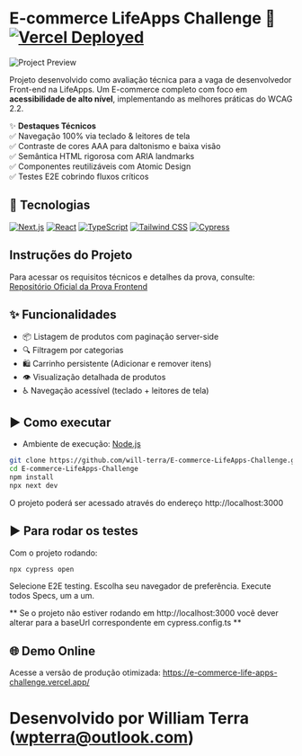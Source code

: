 # E-commerce LifeApps Challenge 🛒 [![Vercel Deployed](https://img.shields.io/badge/Deployed%20on-Vercel-black?style=flat&logo=vercel)](https://e-commerce-life-apps-challenge.vercel.app/)

![Project Preview](./public/screenshot.jpg) <!-- Add a screenshot path if available -->

Projeto desenvolvido como avaliação técnica para a vaga de desenvolvedor Front-end na LifeApps. Um E-commerce completo com foco em **acessibilidade de alto nível**, implementando as melhores práticas do WCAG 2.2.

✨ **Destaques Técnicos**  
✅ Navegação 100% via teclado & leitores de tela  
✅ Contraste de cores AAA para daltonismo e baixa visão  
✅ Semântica HTML rigorosa com ARIA landmarks  
✅ Componentes reutilizáveis com Atomic Design  
✅ Testes E2E cobrindo fluxos críticos

## 🚀 Tecnologias

[![Next.js](https://img.shields.io/badge/Next.js-15-000000?logo=next.js)](https://nextjs.org/)
[![React](https://img.shields.io/badge/React-19-61DAFB?logo=react)](https://react.dev/)
[![TypeScript](https://img.shields.io/badge/TypeScript-5.0-3178C6?logo=typescript)](https://www.typescriptlang.org/)
[![Tailwind CSS](https://img.shields.io/badge/Tailwind_CSS-3.4-06B6D4?logo=tailwind-css)](https://tailwindcss.com/)
[![Cypress](https://img.shields.io/badge/Cypress-13-17202C?logo=cypress)](https://www.cypress.io/)

## Instruções do Projeto

Para acessar os requisitos técnicos e detalhes da prova, consulte:  
[Repositório Oficial da Prova Frontend](https://github.com/devlifeapps/Prova-Frontend-Lifeapps)

## ✨ Funcionalidades

- 📦 Listagem de produtos com paginação server-side
- 🔍 Filtragem por categorias
- 🛍️ Carrinho persistente (Adicionar e remover itens)
- 👁️ Visualização detalhada de produtos
- ♿ Navegação acessível (teclado + leitores de tela)

## ▶️ Como executar

- Ambiente de execução: [Node.js](https://nodejs.org/ "Site oficial do Node.js")

```bash
git clone https://github.com/will-terra/E-commerce-LifeApps-Challenge.git
cd E-commerce-LifeApps-Challenge
npm install
npx next dev
```

O projeto poderá ser acessado através do endereço http://localhost:3000

## ▶️ Para rodar os testes

Com o projeto rodando:

```bash
npx cypress open
```

Selecione E2E testing.
Escolha seu navegador de preferência.
Execute todos Specs, um a um.

** Se o projeto não estiver rodando em http://localhost:3000 você dever alterar para a baseUrl correspondente em cypress.config.ts **

## 🌐 Demo Online

Acesse a versão de produção otimizada:
https://e-commerce-life-apps-challenge.vercel.app/

# Desenvolvido por William Terra (wpterra@outlook.com)
